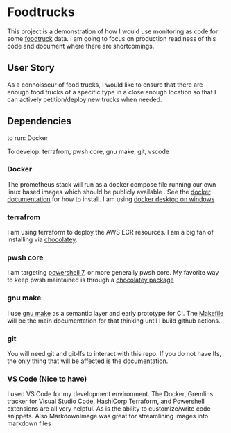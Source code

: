 # Foodtrucks

This project is a demonstration of how I would use monitoring as code for some [foodtruck](https://data.sfgov.org/Economy-and-Community/Mobile-Food-Facility-Permit/rqzj-sfat/data) data. I am going to focus on production readiness of this code and document where there are shortcomings.

## User Story

As a connoisseur of food trucks, I would like to ensure that there are enough food trucks of a specific type in a close enough location so that I can actively petition/deploy new trucks when needed.

## Dependencies

to run: Docker

To develop: terrafrom, pwsh core, gnu make, git, vscode

### Docker

The prometheus stack will run as a docker compose file running our own linux based images which should be publicly available . See the [docker documentation](https://docs.docker.com/engine/install/) for how to install. I am using [docker desktop on windows](https://docs.docker.com/desktop/install/windows-install/)

### terrafrom

I am using terraform to deploy the AWS ECR resources. I am a big fan of installing via [chocolatey](https://community.chocolatey.org/packages/terraform). 

### pwsh core

I am targeting [powershell 7](https://docs.microsoft.com/en-us/shows/it-ops-talk/how-to-install-powershell-7), or more generally pwsh core. My favorite way to keep pwsh maintained is through a [chocolatey package](https://community.chocolatey.org/packages/pwsh)

### gnu make

I use [gnu make](https://www.gnu.org/software/make/) as a semantic layer and early prototype for CI. The [Makefile](Makefile) will be the main documentation for that thinking until I build github actions.

### git

You will need git and git-lfs to interact with this repo. If you do not have lfs, the only thing that will be affected is the documentation. 

### VS Code (Nice to have)

I used VS Code for my development environment. The Docker, Gremlins tracker for Visual Studio Code, HashiCorp Terraform, and Powershell extensions are all very helpful. As is the ability to customize/write code snippets. Also MarkdownImage was great for streamlining images into markdown files